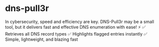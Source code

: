 # dns-pull3r
In cybersecurity, speed and efficiency are key. DNS-Pull3r may be a small tool, but it delivers fast and effective DNS enumeration with ease! ⚡  ✅ Retrieves all DNS record types ✅ Highlights flagged entries instantly ✅ Simple, lightweight, and blazing fast
